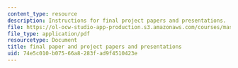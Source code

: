 ```yaml
---
content_type: resource
description: Instructions for final project papers and presentations.
file: https://ol-ocw-studio-app-production.s3.amazonaws.com/courses/mas-965-social-visualization-fall-2004/74e5c010b07566a8283fad9f4510423e_assn13.pdf
file_type: application/pdf
resourcetype: Document
title: final paper and project papers and presentations
uid: 74e5c010-b075-66a8-283f-ad9f4510423e
---
```

